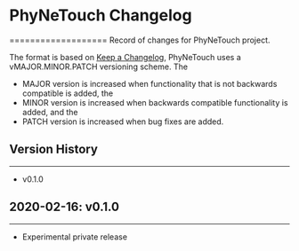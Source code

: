 # PhyNeTouch Changelog
===================
Record of changes for PhyNeTouch project.

The format is based on [Keep a Changelog](https://keepachangelog.com/en/1.0.0/),
PhyNeTouch uses a vMAJOR.MINOR.PATCH versioning scheme. The
* MAJOR version is increased when functionality that is not backwards compatible is added, the
* MINOR version is increased when backwards compatible functionality is added, and the
* PATCH version is increased when bug fixes are added.

## Version History
-----------------
* v0.1.0


## 2020-02-16: v0.1.0
---------------------
* Experimental private release
